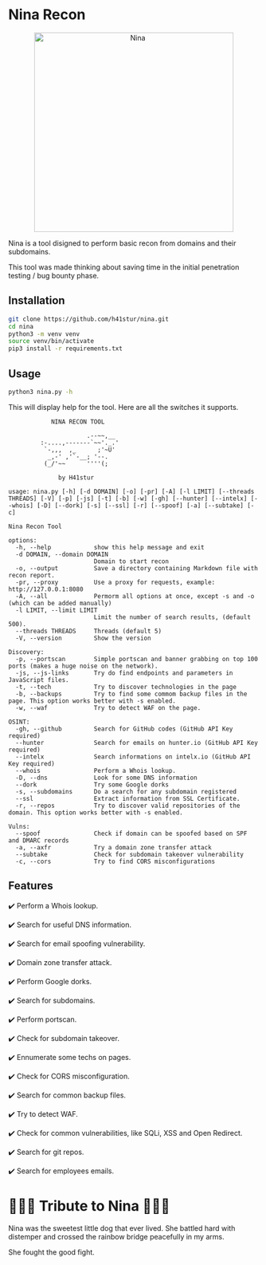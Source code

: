 # Nina Recon

<p align="center">
  <img src="https://raw.githubusercontent.com/h41stur/nina/main/nina/data/nina.jpeg" alt="Nina" width="400">
</p>

Nina is a tool disigned to perform basic recon from domains and their subdomains.

This tool was made thinking about saving time in the initial penetration testing / bug bounty phase.

## Installation

```bash
git clone https://github.com/h41stur/nina.git
cd nina
python3 -m venv venv
source venv/bin/activate
pip3 install -r requirements.txt
```

## Usage

```bash
python3 nina.py -h
```

This will display help for the tool. Here are all the switches it supports.

```
            NINA RECON TOOL

                      .--~~,__
         :-....,-------`~~'._.'
          `-,,,  ,_      ;'~U'
           _,-' ,'`-__; '--.
          (_/'~~      ''''(;

              by H41stur

usage: nina.py [-h] [-d DOMAIN] [-o] [-pr] [-A] [-l LIMIT] [--threads THREADS] [-V] [-p] [-js] [-t] [-b] [-w] [-gh] [--hunter] [--intelx] [--whois] [-D] [--dork] [-s] [--ssl] [-r] [--spoof] [-a] [--subtake] [-c]

Nina Recon Tool

options:
  -h, --help            show this help message and exit
  -d DOMAIN, --domain DOMAIN
                        Domain to start recon
  -o, --output          Save a directory containing Markdown file with recon report.
  -pr, --proxy          Use a proxy for requests, example: http://127.0.0.1:8080
  -A, --all             Permorm all options at once, except -s and -o (which can be added manually)
  -l LIMIT, --limit LIMIT
                        Limit the number of search results, (default 500).
  --threads THREADS     Threads (default 5)
  -V, --version         Show the version

Discovery:
  -p, --portscan        Simple portscan and banner grabbing on top 100 ports (makes a huge noise on the network).
  -js, --js-links       Try do find endpoints and parameters in JavaScript files.
  -t, --tech            Try to discover technologies in the page
  -b, --backups         Try to find some commom backup files in the page. This option works better with -s enabled.
  -w, --waf             Try to detect WAF on the page.

OSINT:
  -gh, --github         Search for GitHub codes (GitHub API Key required)
  --hunter              Search for emails on hunter.io (GitHub API Key required)
  --intelx              Search informations on intelx.io (GitHub API Key required)
  --whois               Perform a Whois lookup.
  -D, --dns             Look for some DNS information
  --dork                Try some Google dorks
  -s, --subdomains      Do a search for any subdomain registered
  --ssl                 Extract information from SSL Certificate.
  -r, --repos           Try to discover valid repositories of the domain. This option works better with -s enabled.

Vulns:
  --spoof               Check if domain can be spoofed based on SPF and DMARC records
  -a, --axfr            Try a domain zone transfer attack
  --subtake             Check for subdomain takeover vulnerability
  -c, --cors            Try to find CORS misconfigurations

  ```

## Features

:heavy_check_mark: Perform a Whois lookup.

:heavy_check_mark: Search for useful DNS information.

:heavy_check_mark: Search for email spoofing vulnerability.

:heavy_check_mark: Domain zone transfer attack.

:heavy_check_mark: Perform Google dorks.

:heavy_check_mark: Search for subdomains.

:heavy_check_mark: Perform portscan.

:heavy_check_mark: Check for subdomain takeover.

:heavy_check_mark: Ennumerate some techs on pages.

:heavy_check_mark: Check for CORS misconfiguration.

:heavy_check_mark: Search for common backup files.

:heavy_check_mark: Try to detect WAF.

:heavy_check_mark: Check for common vulnerabilities, like SQLi, XSS and Open Redirect.

:heavy_check_mark: Search for git repos.

:heavy_check_mark: Search for employees emails.

# 💐💐💐 Tribute to Nina 💐💐💐

Nina was the sweetest little dog that ever lived. She battled hard with distemper and crossed the rainbow bridge peacefully in my arms.

She fought the good fight.
